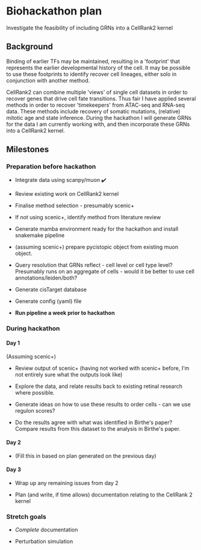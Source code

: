 # Biohackathon plan

Investigate the feasibility of including GRNs into a CellRank2 kernel

## Background

Binding of earlier TFs may be maintained, resulting in a 'footprint' that represents the earlier developmental history of the cell. It may be possible to use these footprints to identify recover cell lineages, either solo in conjunction with another method.

CellRank2 can combine multiple 'views' of single cell datasets in order to recover genes that drive cell fate transitions. Thus fair I have applied several methods in order to recover 'timekeepers' from ATAC-seq and RNA-seq data. These methods include recovery of somatic mutations, (relative) mitotic age and state inference. During the hackathon I will generate GRNs for the data I am currently working with, and then incorporate these GRNs into a CellRank2 kernel.

## Milestones

### Preparation before hackathon 

* Integrate data using scanpy/muon :heavy_check_mark:

* Review existing work on CellRank2 kernel

* Finalise method selection - presumably scenic+

* If _not_ using scenic+, identify method from literature review

* Generate mamba environment ready for the hackathon and install snakemake pipeline

* (assuming scenic+) prepare pycistopic object from existing muon object.

* Query resolution that GRNs reflect - cell level or cell type level? Presumably runs on an aggregate of cells - would it be better to use cell annotations/leiden/both?

* Generate cisTarget database

* Generate config (yaml) file

* **Run pipeline a week prior to hackathon**


### During hackathon

#### Day 1

(Assuming scenic+)

* Review output of scenic+ (having not worked with scenic+ before, I'm not entirely sure what the outputs look like)

* Explore the data, and relate results back to existing retinal research where possible.

* Generate ideas on how to use these results to order cells - can we use regulon scores? 

* Do the results agree with what was identified in Birthe's paper? Compare results from this dataset to the analysis in Birthe's paper.

#### Day 2

* (Fill this in based on plan generated on the previous day)

#### Day 3

* Wrap up any remaining issues from day 2

* Plan (and write, if time allows) documentation relating to the CellRank 2 kernel

### Stretch goals

* _Complete_ documentation

* Perturbation simulation





